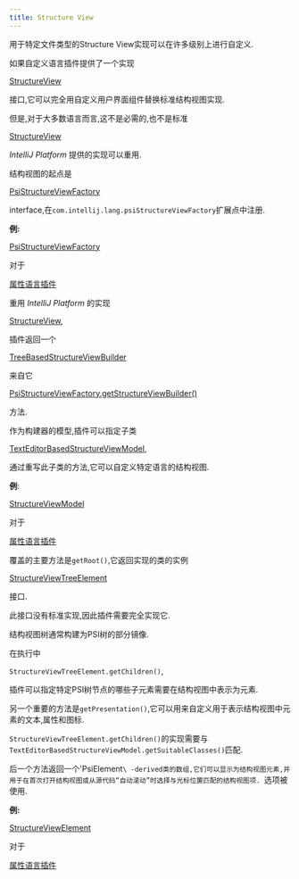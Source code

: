 ```yaml
---
title: Structure View
---
```


用于特定文件类型的Structure View实现可以在许多级别上进行自定义.

如果自定义语言插件提供了一个实现

[StructureView](upsource:///platform/editor-ui-api/src/com/intellij/ide/structureView/StructureView.java)

接口,它可以完全用自定义用户界面组件替换标准结构视图实现.

但是,对于大多数语言而言,这不是必需的,也不是标准

[StructureView](upsource:///platform/editor-ui-api/src/com/intellij/ide/structureView/StructureView.java)

 *IntelliJ Platform* 提供的实现可以重用.


结构视图的起点是

[PsiStructureViewFactory](upsource:///platform/editor-ui-api/src/com/intellij/lang/PsiStructureViewFactory.java)

interface,在`com.intellij.lang.psiStructureViewFactory`扩展点中注册.


**例:**

[PsiStructureViewFactory](upsource:///plugins/properties/src/com/intellij/lang/properties/structureView/PropertiesStructureViewBuilderFactory.java)

对于

[属性语言插件](upsource:///plugins/properties)


重用 *IntelliJ Platform* 的实现

[StructureView](upsource:///platform/editor-ui-api/src/com/intellij/ide/structureView/StructureView.java),

插件返回一个

[TreeBasedStructureViewBuilder](upsource:///platform/editor-ui-api/src/com/intellij/ide/structureView/TreeBasedStructureViewBuilder.java)

来自它

[PsiStructureViewFactory.getStructureViewBuilder()](upsource:///platform/editor-ui-api/src/com/intellij/lang/PsiStructureViewFactory.java)<!-- # L35-->

方法.

作为构建器的模型,插件可以指定子类

[TextEditorBasedStructureViewModel](upsource:///platform/editor-ui-api/src/com/intellij/ide/structureView/TextEditorBasedStructureViewModel.java),

通过重写此子类的方法,它可以自定义特定语言的结构视图.


**例**:

[StructureViewModel](upsource:///plugins/properties/properties-psi-impl/src/com/intellij/lang/properties/structureView/PropertiesFileStructureViewModel.java)

对于

[属性语言插件](upsource:///plugins/properties)


覆盖的主要方法是`getRoot()`,它返回实现的类的实例

[StructureViewTreeElement](upsource:///platform/editor-ui-api/src/com/intellij/ide/structureView/StructureViewTreeElement.java)

接口.

此接口没有标准实现,因此插件需要完全实现它.


结构视图树通常构建为PSI树的部分镜像.

在执行中

`StructureViewTreeElement.getChildren()`,

插件可以指定特定PSI树节点的哪些子元素需要在结构视图中表示为元素.

另一个重要的方法是`getPresentation()`,它可以用来自定义用于表示结构视图中元素的文本,属性和图标.


`StructureViewTreeElement.getChildren()`的实现需要与`TextEditorBasedStructureViewModel.getSuitableClasses()`匹配.

后一个方法返回一个'PsiElement` \ -derived类的数组,它们可以显示为结构视图元素,并用于在首次打开结构视图或从源代码“自动滚动”时选择与光标位置匹配的结构视图项. 
`选项被使用.


**例:**

[StructureViewElement](upsource:///plugins/properties/properties-psi-impl/src/com/intellij/lang/properties/structureView/PropertiesStructureViewElement.java)

对于

[属性语言插件](upsource:///plugins/properties/)


